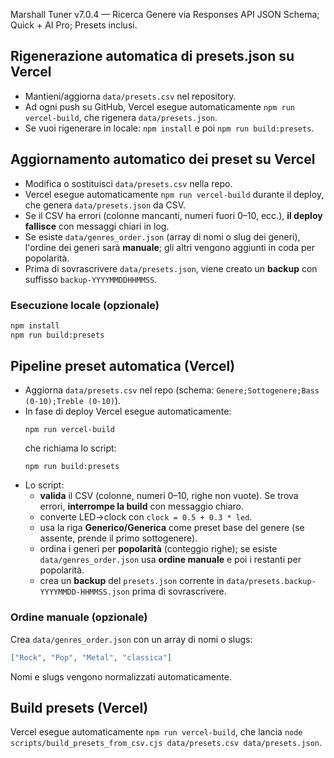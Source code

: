 Marshall Tuner v7.0.4 — Ricerca Genere via Responses API JSON Schema; Quick + AI Pro; Presets inclusi.


## Rigenerazione automatica di presets.json su Vercel
- Mantieni/aggiorna `data/presets.csv` nel repository.
- Ad ogni push su GitHub, Vercel esegue automaticamente `npm run vercel-build`, che rigenera `data/presets.json`.
- Se vuoi rigenerare in locale: `npm install` e poi `npm run build:presets`.

## Aggiornamento automatico dei preset su Vercel

- Modifica o sostituisci `data/presets.csv` nella repo.
- Vercel esegue automaticamente `npm run vercel-build` durante il deploy, che genera `data/presets.json` da CSV.
- Se il CSV ha errori (colonne mancanti, numeri fuori 0–10, ecc.), **il deploy fallisce** con messaggi chiari in log.
- Se esiste `data/genres_order.json` (array di nomi o slug dei generi), l'ordine dei generi sarà **manuale**; gli altri vengono aggiunti in coda per popolarità.
- Prima di sovrascrivere `data/presets.json`, viene creato un **backup** con suffisso `backup-YYYYMMDDHHMMSS`.

### Esecuzione locale (opzionale)
```bash
npm install
npm run build:presets
```

## Pipeline preset automatica (Vercel)

- Aggiorna `data/presets.csv` nel repo (schema: `Genere;Sottogenere;Bass (0-10);Treble (0-10)`).
- In fase di deploy Vercel esegue automaticamente:
  ```
  npm run vercel-build
  ```
  che richiama lo script:
  ```
  npm run build:presets
  ```
- Lo script:
  - **valida** il CSV (colonne, numeri 0–10, righe non vuote). Se trova errori, **interrompe la build** con messaggio chiaro.
  - converte LED→clock con `clock = 0.5 + 0.3 * led`.
  - usa la riga **Generico/Generica** come preset base del genere (se assente, prende il primo sottogenere).
  - ordina i generi per **popolarità** (conteggio righe); se esiste `data/genres_order.json` usa **ordine manuale** e poi i restanti per popolarità.
  - crea un **backup** del `presets.json` corrente in `data/presets.backup-YYYYMMDD-HHMMSS.json` prima di sovrascrivere.

### Ordine manuale (opzionale)
Crea `data/genres_order.json` con un array di nomi o slugs:
```json
["Rock", "Pop", "Metal", "classica"]
```
Nomi e slugs vengono normalizzati automaticamente.


## Build presets (Vercel)
Vercel esegue automaticamente `npm run vercel-build`, che lancia `node scripts/build_presets_from_csv.cjs data/presets.csv data/presets.json`.
